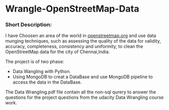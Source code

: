 # Wrangle-OpenStreetMap-Data
### Short Description:

I have Choosen an area of the world in [openstreetmap.org](https://www.openstreetmap.org) and use data munging techniques, such as assessing the quality of the data for validity, accuracy, completeness, consistency and uniformity, to clean the OpenStreetMap data for the city of Chennai,India.

The project is of two phase:
* Data Wangling with Python.
* Using MongoDB to creat a DataBase and use MongoDB pipeline to access the data in the DataBase.

The Data Wrangling.pdf file contain all the non-sql qurery to answer the questions for the project questions from the udacity Data Wrangling course work.
